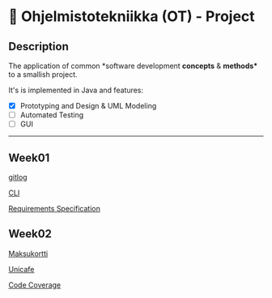 # 🍊 Ohjelmistotekniikka (OT) - Project

## Description

The application of common \*software development **concepts** & **methods\*** to a smallish project.

It's is implemented in Java and features:

- [x] Prototyping and Design & UML Modeling
- [ ] Automated Testing
- [ ] GUI

---

## Week01

[gitlog](https://github.com/Nurou/ot-harjoitustyo/blob/master/laskarit/viikko1/gitlog.txt)

[CLI](https://github.com/Nurou/ot-harjoitustyo/blob/master/laskarit/viikko1/kommentorivi.txt)

[Requirements Specification](https://github.com/Nurou/ot-harjoitustyo/blob/master/studyTracker/documentation/requirements-specification.md)

## Week02

[Maksukortti](https://github.com/Nurou/ot-harjoitustyo/blob/master/laskarit/viikko2/Maksukortti)

[Unicafe](https://github.com/Nurou/ot-harjoitustyo/blob/master/laskarit/viikko2/Unicafe)

[Code Coverage](https://github.com/Nurou/ot-harjoitustyo/blob/master/laskarit/viikko2/week2-codecoverage.jpg)
